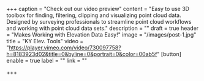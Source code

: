 +++
caption = "Check out our video preview"
content = "Easy to use 3D toolbox for finding, filtering, clipping and visualizing point cloud data. Designed by surveying professionals to streamline point cloud workflows and working with point cloud data sets."
description = ""
draft = true
header = "Makes Working with Elevation Data Easy!"
image = "/images/post-1.jpg"
title = "KY Elev. Tools"
video = "https://player.vimeo.com/video/730097758?h=8183923d02&title=0&byline=0&portrait=0&color=00ab5f"
[button]
enable = true
label = ""
link = ""

+++
